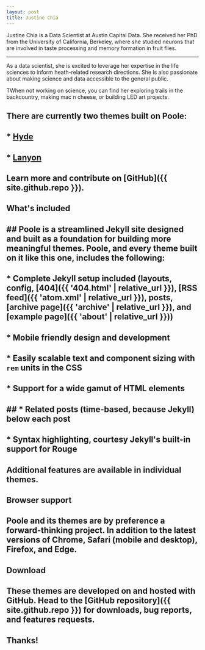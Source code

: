 ```yaml
---
layout: post
title: Justine Chia 
---
```


Justine Chia is a Data Scientist at Austin Capital Data. She received her PhD from the University of California, Berkeley, where she studied neurons that are involved in taste processing and memory formation in fruit flies.

-----

As a data scientist, she is excited to leverage her expertise in the life sciences to inform heath-related research directions. She is also passionate about making science and data accessible to the general public.

TWhen not working on science, you can find her exploring trails in the backcountry, making mac n cheese, or building LED art projects.

## There are currently two themes built on Poole:

## * [Hyde](http://hyde.getpoole.com)
## * [Lanyon](http://lanyon.getpoole.com)

## Learn more and contribute on [GitHub]({{ site.github.repo }}).

## What's included

## ## Poole is a streamlined Jekyll site designed and built as a foundation for building more meaningful themes. Poole, and every theme built on it like this one, includes the following:

## * Complete Jekyll setup included (layouts, config, [404]({{ '404.html' | relative_url }}), [RSS feed]({{ 'atom.xml' | relative_url }}), posts, [archive page]({{ 'archive' | relative_url }}), and [example page]({{ 'about' | relative_url }}))
## * Mobile friendly design and development
## * Easily scalable text and component sizing with `rem` units in the CSS
## * Support for a wide gamut of HTML elements
## ## * Related posts (time-based, because Jekyll) below each post
## * Syntax highlighting, courtesy Jekyll's built-in support for Rouge

## Additional features are available in individual themes.

## Browser support

## Poole and its themes are by preference a forward-thinking project. In addition to the latest versions of Chrome, Safari (mobile and desktop), Firefox, and Edge.

## Download

## These themes are developed on and hosted with GitHub. Head to the [GitHub repository]({{ site.github.repo }}) for downloads, bug reports, and features requests.

## Thanks!
